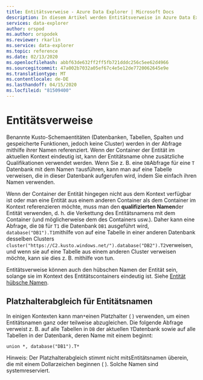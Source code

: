 ```yaml
---
title: Entitätsverweise - Azure Data Explorer | Microsoft Docs
description: In diesem Artikel werden Entitätsverweise in Azure Data Explorer beschrieben.
services: data-explorer
author: orspod
ms.author: orspodek
ms.reviewer: rkarlin
ms.service: data-explorer
ms.topic: reference
ms.date: 02/13/2020
ms.openlocfilehash: abbf63de632ff2ff5fb721dddc256c5ee62d4966
ms.sourcegitcommit: 47a002b7032a05ef67c4e5e12de7720062645e9e
ms.translationtype: MT
ms.contentlocale: de-DE
ms.lasthandoff: 04/15/2020
ms.locfileid: "81509400"
---
```

# <a name="entity-references"></a>Entitätsverweise

Benannte Kusto-Schemaentitäten (Datenbanken, Tabellen, Spalten und gespeicherte Funktionen, jedoch keine Cluster) werden in der Abfrage mithilfe ihrer Namen referenziert. Wenn der Container der Entität im aktuellen Kontext eindeutig ist, kann der Entitätsname ohne zusätzliche Qualifikationen verwendet werden. Wenn Sie z. B. eine `DB`Abfrage für eine `T` Datenbank mit dem Namen `T`ausführen, kann man auf eine Tabelle verweisen, die in dieser Datenbank aufgerufen wird, indem Sie einfach ihren Namen verwenden.

Wenn der Container der Entität hingegen nicht aus dem Kontext verfügbar ist oder man eine Entität aus einem anderen Container als dem Container im Kontext referenzieren möchte, muss man den **qualifizierten Namen**der Entität verwenden, d. h. die Verkettung des Entitätsnamens mit dem Container (und möglicherweise dem des Containers usw.). Daher kann eine Abfrage, die `DB` für `T1` die Datenbank `DB1` ausgeführt wird, `database("DB1").T1`mithilfe von auf eine Tabelle in einer anderen Datenbank desselben Clusters `cluster("https://C2.kusto.windows.net/").database("DB2").T2`verweisen, und wenn sie auf eine Tabelle aus einem anderen Cluster verweisen möchte, kann sie dies z. B. mithilfe von tun.

Entitätsverweise können auch den hübschen Namen der Entität sein, solange sie im Kontext des Entitätscontainers eindeutig ist. Siehe [Entität hübsche Namen](./entity-names.md#entity-pretty-names).

## <a name="wildcard-matching-for-entity-names"></a>Platzhalterabgleich für Entitätsnamen

In einigen Kontexten kann man`*`einen Platzhalter ( ) verwenden, um einen Entitätsnamen ganz oder teilweise abzugleichen. Die folgende Abfrage verweist z. B. auf alle Tabellen in `DB` der aktuellen `T`Datenbank sowie auf alle Tabellen in der Datenbank, deren Name mit einem beginnt:

```kusto
union *, database("DB1").T*
```

Hinweis: Der Platzhalterabgleich stimmt nicht mit`$`Entitätsnamen überein, die mit einem Dollarzeichen beginnen ( ).
Solche Namen sind systemreserviert.



